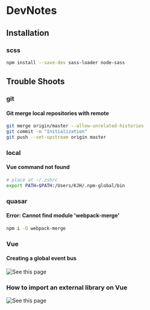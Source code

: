 # DevNotes

## Installation

### scss

``` bash
npm install --save-dev sass-loader node-sass
```

## Trouble Shoots

### git

#### Git merge local repositories with remote

``` bash
git merge origin/master --allow-unrelated-histories
git commit -m "Initialization"
git push --set-upstream origin master
```

### local

#### Vue command not found

``` bash
# place at ~/.zshrc
export PATH=$PATH:/Users/KJH/.npm-global/bin
```

### quasar

#### Error: Cannot find module 'webpack-merge'

``` bash
npm i -D webpack-merge
```

### Vue

#### Creating a global event bus

![See this page](http://andreybleme.com/2018-01-07/sharing-data-across-vuejs-components/)

### How to import an external library on Vue

![See this page](https://forum.quasar-framework.org/topic/734/how-to-load-external-dependencies-cdn-async/2)